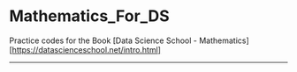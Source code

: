 # Mathematics_For_DS
Practice codes for the Book [Data Science School - Mathematics][https://datascienceschool.net/intro.html]
* * *

